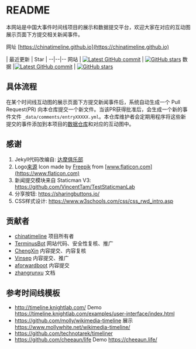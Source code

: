 # README
本网站是中国大事件时间线项目的展示和数据提交平台，欢迎大家在对应的互动图展示页面下方提交相关新闻事件。

网址 [https://chinatimeline.github.io](https://chinatimeline.github.io)

| 最近更新 | Star |
--|--|--
网站 | [![Latest GitHub commit](https://img.shields.io/github/last-commit/chinatimeline/chinatimeline.github.io?logo=github&label)](https://github.com/chinatimeline/chinatimeline.github.io) | [![GitHub stars](https://img.shields.io/github/stars/chinatimeline/chinatimeline.github.io)](https://github.com/chinatimeline/chinatimeline.github.io/stargazers)
数据 |[![Latest GitHub commit](https://img.shields.io/github/last-commit/chinatimeline/data?logo=github&label)](https://github.com/chinatimeline/data) | [![GitHub stars](https://img.shields.io/github/stars/chinatimeline/data)](https://github.com/chinatimeline/data/stargazers)

## 具体流程

在某个时间线互动图的展示页面下方提交新闻事件后，系统自动生成一个 Pull Request(PR) 向本仓库提交一个新文件。当该PR获得批准后，会生成一个新的事件文件 `_data/comments/entryXXXXX.yml`。本仓库维护者会定期用程序将这些新提交的事件添加到本项目的[数据仓库](https://github.com/chinatimeline/data/)和对应的互动图中。

## 感谢
1. Jekyll代码改编自: [达摩俱乐部](https://github.com/DamoresClub/DamoresClub.github.io)
2. Logo[来源](https://www.flaticon.com/free-icon/timeline_1853230) Icon made by [Freepik](https://www.flaticon.com/authors/freepik) from [www.flaticon.com](https://www.flaticon.com)
3. 新闻提交模块来自 Staticman V3: https://github.com/VincentTam/TestStaticmanLab
4. 分享按钮: https://sharingbuttons.io/
5. CSS样式设计: https://www.w3schools.com/css/css_rwd_intro.asp

## 贡献者
- [chinatimeline](https://github.com/chinatimeline) 项目所有者
- [TerminusBot](https://github.com/terminusbot) 网站代码、安全性复核、推广
- [ChengXin](https://github.com/ChengXin) 内容提交、内容复核
- [Vinsep](https://www.reddit.com/u/Vinsep) 内容提交、推广
- [aforwardboot](https://www.reddit.com/user/aforwardboot/) 内容提交
- [zhangrunxu](https://github.com/zhangrunxu) 文档

## 参考时间线模板
- http://timeline.knightlab.com/ Demo https://timeline.knightlab.com/examples/user-interface/index.html
- https://github.com/molly/wikimedia-timeline 展示 https://www.mollywhite.net/wikimedia-timeline/
- https://github.com/technotarek/timeliner
- https://github.com/cheeaun/life Demo https://cheeaun.life/
